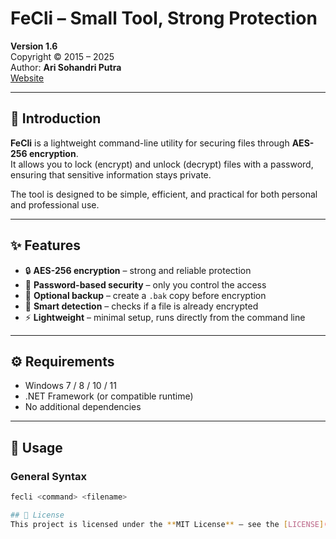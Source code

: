 # FeCli – Small Tool, Strong Protection  

**Version 1.6**  
Copyright © 2015 – 2025  
Author: **Ari Sohandri Putra**  
[Website](https://arisohandriputra.github.io)  

---

## 📖 Introduction  
**FeCli** is a lightweight command-line utility for securing files through **AES-256 encryption**.  
It allows you to lock (encrypt) and unlock (decrypt) files with a password, ensuring that sensitive information stays private.  

The tool is designed to be simple, efficient, and practical for both personal and professional use.  

---

## ✨ Features  
- 🔒 **AES-256 encryption** – strong and reliable protection  
- 🔑 **Password-based security** – only you control the access  
- 📂 **Optional backup** – create a `.bak` copy before encryption  
- 🧠 **Smart detection** – checks if a file is already encrypted  
- ⚡ **Lightweight** – minimal setup, runs directly from the command line  

---

## ⚙️ Requirements  
- Windows 7 / 8 / 10 / 11  
- .NET Framework (or compatible runtime)  
- No additional dependencies  

---

## 🚀 Usage  

### General Syntax
```bash
fecli <command> <filename>

## 📄 License  
This project is licensed under the **MIT License** – see the [LICENSE](LICENSE) file for details.
